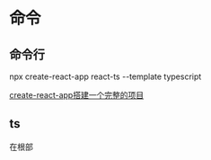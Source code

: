 # 命令

## 命令行

npx create-react-app react-ts --template typescript

[create-react-app搭建一个完整的项目](https://www.jianshu.com/p/1fb6c11676d2)

## ts

在根部
